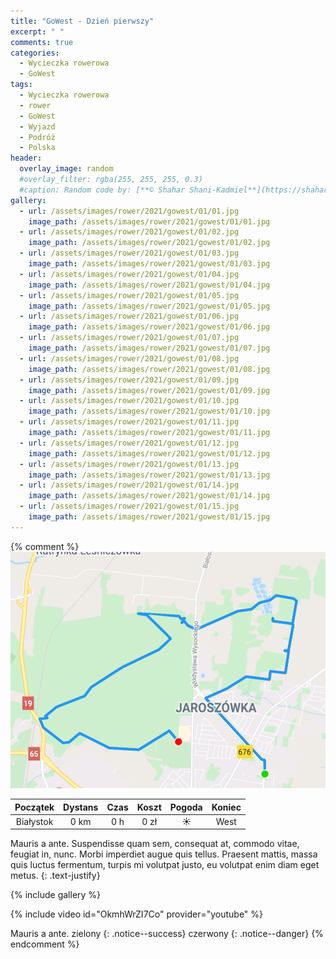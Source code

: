 ```yaml
---
title: "GoWest - Dzień pierwszy"
excerpt: " "
comments: true
categories:
  - Wycieczka rowerowa
  - GoWest
tags:
  - Wycieczka rowerowa
  - rower
  - GoWest
  - Wyjazd
  - Podróż
  - Polska
header:
  overlay_image: random
  #overlay_filter: rgba(255, 255, 255, 0.3)
  #caption: Random code by: [**© Shahar Shani-Kadmiel**](https://shaharkadmiel.github.io)"
gallery:
  - url: /assets/images/rower/2021/gowest/01/01.jpg
    image_path: /assets/images/rower/2021/gowest/01/01.jpg        
  - url: /assets/images/rower/2021/gowest/01/02.jpg
    image_path: /assets/images/rower/2021/gowest/01/02.jpg        
  - url: /assets/images/rower/2021/gowest/01/03.jpg
    image_path: /assets/images/rower/2021/gowest/01/03.jpg        
  - url: /assets/images/rower/2021/gowest/01/04.jpg
    image_path: /assets/images/rower/2021/gowest/01/04.jpg        
  - url: /assets/images/rower/2021/gowest/01/05.jpg
    image_path: /assets/images/rower/2021/gowest/01/05.jpg        
  - url: /assets/images/rower/2021/gowest/01/06.jpg
    image_path: /assets/images/rower/2021/gowest/01/06.jpg        
  - url: /assets/images/rower/2021/gowest/01/07.jpg
    image_path: /assets/images/rower/2021/gowest/01/07.jpg        
  - url: /assets/images/rower/2021/gowest/01/08.jpg
    image_path: /assets/images/rower/2021/gowest/01/08.jpg        
  - url: /assets/images/rower/2021/gowest/01/09.jpg
    image_path: /assets/images/rower/2021/gowest/01/09.jpg        
  - url: /assets/images/rower/2021/gowest/01/10.jpg
    image_path: /assets/images/rower/2021/gowest/01/10.jpg        
  - url: /assets/images/rower/2021/gowest/01/11.jpg
    image_path: /assets/images/rower/2021/gowest/01/11.jpg        
  - url: /assets/images/rower/2021/gowest/01/12.jpg
    image_path: /assets/images/rower/2021/gowest/01/12.jpg        
  - url: /assets/images/rower/2021/gowest/01/13.jpg
    image_path: /assets/images/rower/2021/gowest/01/13.jpg        
  - url: /assets/images/rower/2021/gowest/01/14.jpg
    image_path: /assets/images/rower/2021/gowest/01/14.jpg        
  - url: /assets/images/rower/2021/gowest/01/15.jpg
    image_path: /assets/images/rower/2021/gowest/01/15.jpg         
---
```

{% comment %} 
![mapka](/assets/images/rower/2021/gowest/01/mapka.png)

|Początek|Dystans|Czas|Koszt|Pogoda|Koniec|
|:---:|:---:|:---:|:---:|:---:|:---:|
|Białystok|0 km|0 h|0 zł|☀️|West| 

Mauris a ante. Suspendisse quam sem, consequat at, commodo vitae, feugiat in, nunc. Morbi imperdiet augue quis tellus. Praesent mattis, massa quis luctus fermentum, turpis mi volutpat justo, eu volutpat enim diam eget metus.
{: .text-justify}

<!-- {% include gallery caption="Najciekawsze zdjęcia z dzisiejszego dnia" %} -->

{% include gallery %}

{% include video id="OkmhWrZI7Co" provider="youtube" %}

Mauris a ante.
zielony
{: .notice--success}
czerwony
{: .notice--danger}
{% endcomment %}
